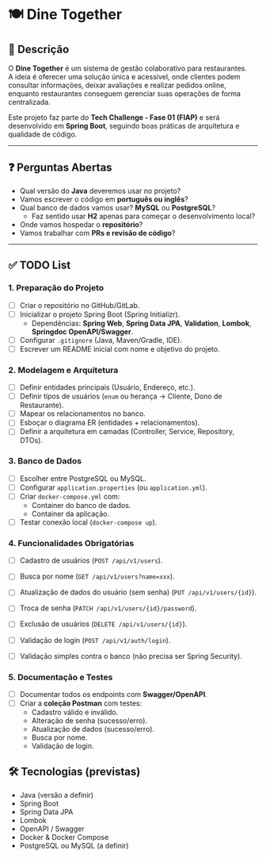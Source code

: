 # 🍽️ Dine Together

## 📌 Descrição

O **Dine Together** é um sistema de gestão colaborativo para restaurantes.  
A ideia é oferecer uma solução única e acessível, onde clientes podem consultar informações, deixar avaliações e realizar pedidos online, enquanto restaurantes conseguem gerenciar suas operações de forma centralizada.

Este projeto faz parte do **Tech Challenge - Fase 01 (FIAP)** e será desenvolvido em **Spring Boot**, seguindo boas práticas de arquitetura e qualidade de código.

---

## ❓ Perguntas Abertas

- Qual versão do **Java** deveremos usar no projeto?
- Vamos escrever o código em **português ou inglês**?
- Qual banco de dados vamos usar? **MySQL** ou **PostgreSQL**?
    - Faz sentido usar **H2** apenas para começar o desenvolvimento local?
- Onde vamos hospedar o **repositório**?
- Vamos trabalhar com **PRs e revisão de código**?

---

## ✅ TODO List

### 1. Preparação do Projeto
- [ ] Criar o repositório no GitHub/GitLab.
- [ ] Inicializar o projeto Spring Boot (Spring Initializr).
    - Dependências: **Spring Web**, **Spring Data JPA**, **Validation**, **Lombok**, **Springdoc OpenAPI/Swagger**.
- [ ] Configurar `.gitignore` (Java, Maven/Gradle, IDE).
- [ ] Escrever um README inicial com nome e objetivo do projeto.

### 2. Modelagem e Arquitetura
- [ ] Definir entidades principais (Usuário, Endereço, etc.).
- [ ] Definir tipos de usuários (`enum` ou herança → Cliente, Dono de Restaurante).
- [ ] Mapear os relacionamentos no banco.
- [ ] Esboçar o diagrama ER (entidades + relacionamentos).
- [ ] Definir a arquitetura em camadas (Controller, Service, Repository, DTOs).

### 3. Banco de Dados
- [ ] Escolher entre PostgreSQL ou MySQL.
- [ ] Configurar `application.properties` (ou `application.yml`).
- [ ] Criar `docker-compose.yml` com:
    - Container do banco de dados.
    - Container da aplicação.
- [ ] Testar conexão local (`docker-compose up`).

### 4. Funcionalidades Obrigatórias
- [ ] Cadastro de usuários (`POST /api/v1/users`).
- [ ] Busca por nome (`GET /api/v1/users?name=xxx`).
- [ ] Atualização de dados do usuário (sem senha) (`PUT /api/v1/users/{id}`).
- [ ] Troca de senha (`PATCH /api/v1/users/{id}/password`).
- [ ] Exclusão de usuários (`DELETE /api/v1/users/{id}`).
- [ ] Validação de login (`POST /api/v1/auth/login`).
- [ ] Validação simples contra o banco (não precisa ser Spring Security).  


### 5. Documentação e Testes
- [ ] Documentar todos os endpoints com **Swagger/OpenAPI**.
- [ ] Criar a **coleção Postman** com testes:
    - Cadastro válido e inválido.
    - Alteração de senha (sucesso/erro).
    - Atualização de dados (sucesso/erro).
    - Busca por nome.
    - Validação de login.

## 🛠️ Tecnologias (previstas)
- Java (versão a definir)
- Spring Boot
- Spring Data JPA
- Lombok
- OpenAPI / Swagger
- Docker & Docker Compose
- PostgreSQL ou MySQL (a definir)
